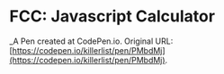 # FCC: Javascript Calculator 
 _A Pen created at CodePen.io. Original URL: [https://codepen.io/killerlist/pen/PMbdMj](https://codepen.io/killerlist/pen/PMbdMj).

 